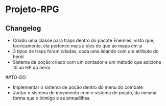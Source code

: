 # Projeto-RPG

## Changelog

- Criado uma classe para traps dentro do pacote Enemies, visto que, teoricamente, ela pertence mais a eles do que ao mapa em si
-  3 tipos de traps foram criadas, cada uma lidando com um atributo do herói
-  Sistema de poção criado com um contador e um método que adiciona 10 ao HP do herói

##TO-DO

- Implementar o sistema de poção dentro do menu do combate
- Juntar o sistema de movimento com o sistema de poção, da mesma forma que o inimigo e as armadilhas.
